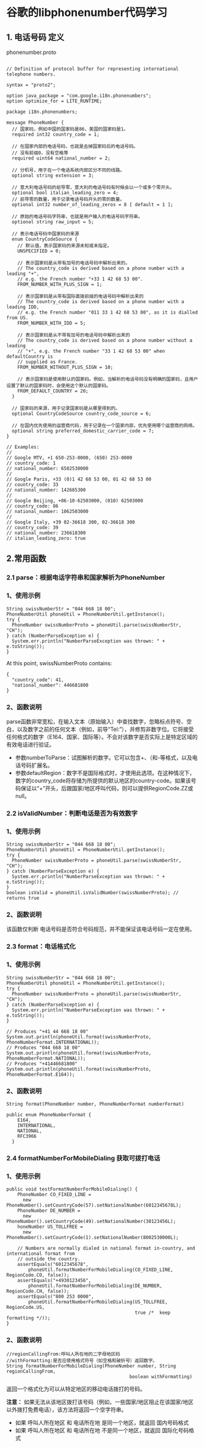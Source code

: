 # 谷歌的libphonenumber代码学习

## 1. 电话号码 定义

phonenumber.proto

```

// Definition of protocol buffer for representing international telephone numbers.

syntax = "proto2";

option java_package = "com.google.i18n.phonenumbers";
option optimize_for = LITE_RUNTIME;

package i18n.phonenumbers;

message PhoneNumber {
  // 国家码，例如中国的国家码是86，美国的国家码是1。
  required int32 country_code = 1;

  // 在国家内部的电话号码，也就是去掉国家码后的电话号码。
  // 没有前缀0，没有空格等
  required uint64 national_number = 2;

  // 分机号，用于在一个电话系统内部区分不同的线路。
  optional string extension = 3;

  // 意大利电话号码的前导零，意大利的电话号码有时候会以一个或多个零开头。
  optional bool italian_leading_zero = 4;
  // 前导零的数量，用于记录电话号码开头的零的数量。
  optional int32 number_of_leading_zeros = 8 [ default = 1 ];

  // 原始的电话号码字符串，也就是用户输入的电话号码字符串。
  optional string raw_input = 5;

  // 表示电话号码中国家码的来源
  enum CountryCodeSource {
    // 默认值，表示国家码的来源未知或未指定。
    UNSPECIFIED = 0;

    // 表示国家码是从带有加号的电话号码中解析出来的。
    // The country_code is derived based on a phone number with a leading "+",
    // e.g. the French number "+33 1 42 68 53 00".
    FROM_NUMBER_WITH_PLUS_SIGN = 1;

    // 表示国家码是从带有国际直拨前缀的电话号码中解析出来的
    // The country_code is derived based on a phone number with a leading IDD,
    // e.g. the French number "011 33 1 42 68 53 00", as it is dialled from US.
    FROM_NUMBER_WITH_IDD = 5;

    // 表示国家码是从不带有加号的电话号码中解析出来的
    // The country_code is derived based on a phone number without a leading
    // "+", e.g. the French number "33 1 42 68 53 00" when defaultCountry is
    // supplied as France.
    FROM_NUMBER_WITHOUT_PLUS_SIGN = 10;

    // 表示国家码是使用默认的国家码。例如，当解析的电话号码没有明确的国家码，且用户设置了默认的国家码时，会使用这个默认的国家码。
    FROM_DEFAULT_COUNTRY = 20;
  }

  // 国家码的来源，用于记录国家码是从哪里得到的。
  optional CountryCodeSource country_code_source = 6;

  // 在国内优先使用的运营商代码，用于记录在一个国家内部，优先使用哪个运营商的网络。
  optional string preferred_domestic_carrier_code = 7;
}

// Examples:
//
// Google MTV, +1 650-253-0000, (650) 253-0000
// country_code: 1
// national_number: 6502530000
//
// Google Paris, +33 (0)1 42 68 53 00, 01 42 68 53 00
// country_code: 33
// national_number: 142685300
//
// Google Beijing, +86-10-62503000, (010) 62503000
// country_code: 86
// national_number: 1062503000
//
// Google Italy, +39 02-36618 300, 02-36618 300
// country_code: 39
// national_number: 236618300
// italian_leading_zero: true

```

## 2.常用函数

### 2.1 parse：根据电话字符串和国家解析为PhoneNumber

### 1、使用示例

```
String swissNumberStr = "044 668 18 00";
PhoneNumberUtil phoneUtil = PhoneNumberUtil.getInstance();
try {
  PhoneNumber swissNumberProto = phoneUtil.parse(swissNumberStr, "CH");
} catch (NumberParseException e) {
  System.err.println("NumberParseException was thrown: " + e.toString());
}

```

At this point, swissNumberProto contains:

```
{
  "country_code": 41,
  "national_number": 446681800
}

```

### 2、函数说明

parse函数非常宽松，在输入文本（原始输入）中查找数字，忽略标点符号、空白，以及数字之前的任何文本（例如，前导“Tel:”），并修剪非数字位。它将接受任何格式的数字（E164、国家、国际等）。不会对该数字是否实际上是特定区域的有效电话进行验证。

- 参数numberToParse：试图解析的数字。它可以包含+、（和-等格式，以及电话号码扩展名。
- 参数defaultRegion：数字不是国际格式时，才使用此选项。在这种情况下，数字的country_code将存储为所提供的默认地区的country-code。如果该号码保证以“+”开头，后跟国家/地区呼叫代码，则可以提供RegionCode.ZZ或null。

### 2.2 isValidNumber：判断电话是否为有效数字

### 1、使用示例

```
String swissNumberStr = "044 668 18 00";
PhoneNumberUtil phoneUtil = PhoneNumberUtil.getInstance();
try {
  PhoneNumber swissNumberProto = phoneUtil.parse(swissNumberStr, "CH");
} catch (NumberParseException e) {
  System.err.println("NumberParseException was thrown: " + e.toString());
}
boolean isValid = phoneUtil.isValidNumber(swissNumberProto); // returns true

```

### 2、函数说明

该函数仅判断 电话号码是否符合号码规范，并不能保证该电话号码一定在使用。

### 2.3 format：电话格式化

### 1、使用示例

```
String swissNumberStr = "044 668 18 00";
PhoneNumberUtil phoneUtil = PhoneNumberUtil.getInstance();
try {
  PhoneNumber swissNumberProto = phoneUtil.parse(swissNumberStr, "CH");
} catch (NumberParseException e) {
  System.err.println("NumberParseException was thrown: " + e.toString());
}

// Produces "+41 44 668 18 00"
System.out.println(phoneUtil.format(swissNumberProto, PhoneNumberFormat.INTERNATIONAL));
// Produces "044 668 18 00"
System.out.println(phoneUtil.format(swissNumberProto, PhoneNumberFormat.NATIONAL));
// Produces "+41446681800"
System.out.println(phoneUtil.format(swissNumberProto, PhoneNumberFormat.E164));

```

### 2、函数说明

```
String format(PhoneNumber number, PhoneNumberFormat numberFormat)

public enum PhoneNumberFormat {
    E164,
    INTERNATIONAL,
    NATIONAL,
    RFC3966
  }

```

### 2.4 formatNumberForMobileDialing 获取可拨打电话

### 1、使用示例

```
public void testFormatNumberForMobileDialing() {
    PhoneNumber CO_FIXED_LINE =
      new PhoneNumber().setCountryCode(57).setNationalNumber(6012345678L);
    PhoneNumber DE_NUMBER =
      new PhoneNumber().setCountryCode(49).setNationalNumber(30123456L);
    honeNumber US_TOLLFREE =
      new PhoneNumber().setCountryCode(1).setNationalNumber(8002530000L);

    // Numbers are normally dialed in national format in-country, and international format from
    // outside the country.
    assertEquals("6012345678",
        phoneUtil.formatNumberForMobileDialing(CO_FIXED_LINE, RegionCode.CO, false));
    assertEquals("+4930123456",
        phoneUtil.formatNumberForMobileDialing(DE_NUMBER, RegionCode.CH, false));
    assertEquals("800 253 0000",
        phoneUtil.formatNumberForMobileDialing(US_TOLLFREE, RegionCode.US,
                                               true /*  keep formatting */));
}

```

### 2、函数说明

```
//regionCallingFrom:呼叫人所在地的二字母地区码
//withFormatting:是否应使用格式符号（如空格和破折号）返回数字。
String formatNumberForMobileDialing(PhoneNumber number, String regionCallingFrom,
                                             boolean withFormatting)

```

返回一个格式化为可以从特定地区的移动电话拨打的号码。

**注意：**
如果无法从该地区拨打该号码（例如，一些国家/地区阻止在该国家/地区以外拨打免费电话），该方法将返回一个空字符串。

- 如果 呼叫人所在地区 和 电话所在地 是同一个地区，就返回 国内号码格式
- 如果 呼叫人所在地区 和 电话所在地 不是同一个地区，就返回 国际化号码格式
